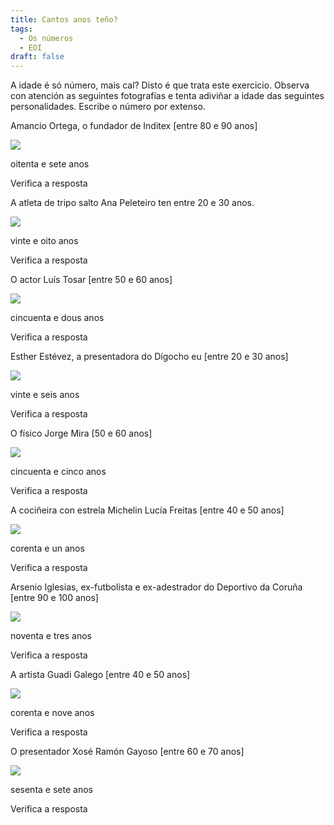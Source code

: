 ```yaml
---
title: Cantos anos teño?
tags:
  - Os números
  - EOI
draft: false
---
```

A idade é só número, mais cal? Disto é que trata este exercicio. Observa con atención as seguintes fotografías e tenta adiviñar a idade das seguintes personalidades. Escribe o número por extenso.

Amancio Ortega, o fundador de Inditex \[entre 80 e 90 anos]

![](/img/amancio_ortega.jpg)

<e-answer>oitenta e sete </e-answer> anos

<e-validate>Verifica a resposta</e-validate>

A atleta de tripo salto Ana Peleteiro ten entre 20 e 30 anos.

![](/img/ana_peleteiro.jpg)

<e-answer>vinte e oito</e-answer> anos

<e-validate>Verifica a resposta</e-validate>

O actor Luís Tosar \[entre 50 e 60 anos]

![](/img/luis_tosar.jpg)

<e-answer>cincuenta e dous</e-answer> anos

<e-validate>Verifica a resposta</e-validate>

Esther Estévez, a presentadora do Dígocho eu  \[entre 20 e 30 anos]

![](/img/esther_estevez.jpg)

<e-answer>vinte e seis</e-answer> anos

<e-validate>Verifica a resposta</e-validate>

O físico Jorge Mira \[50 e 60 anos]

![](/img/jorge_mira.jpg)

<e-answer>cincuenta e cinco</e-answer> anos

<e-validate>Verifica a resposta</e-validate>

A cociñeira con estrela Michelin Lucía Freitas \[entre 40 e 50 anos]

![](/img/lucia_freitas.jpg)

<e-answer>corenta e un</e-answer> anos

<e-validate>Verifica a resposta</e-validate>

Arsenio Iglesias, ex-futbolista e ex-adestrador do Deportivo da Coruña \[entre 90 e 100 anos]

![](/img/arsenio_iglesias.jpg)

<e-answer>noventa e tres</e-answer> anos

<e-validate>Verifica a resposta</e-validate>

A artista Guadi Galego \[entre 40 e 50 anos]

![](/img/guadi_galego.jpg)

<e-answer>corenta e nove</e-answer> anos

<e-validate>Verifica a resposta</e-validate>

O presentador Xosé Ramón Gayoso \[entre 60 e 70 anos]

![](/img/xose_ramon_gayoso.jpg)

<e-answer>sesenta e sete</e-answer> anos

<e-validate>Verifica a resposta</e-validate>